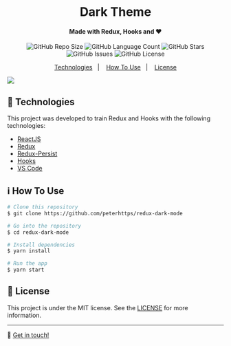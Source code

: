 

<h1 align="center">Dark Theme</h1>
<h4 align="center">
  Made with Redux, Hooks and ♥
</h4>
<p align="center">
  <img alt="GitHub Repo Size" src="https://img.shields.io/github/repo-size/peterhttps/redux-dark-mode"/>
  <img alt="GitHub Language Count" src="https://img.shields.io/github/languages/count/peterhttps/redux-dark-mode"/>
   <img alt="GitHub Stars" src="https://img.shields.io/github/stars/peterhttps/redux-dark-mode"/>
   <img alt="GitHub Issues" src="https://img.shields.io/github/issues/peterhttps/redux-dark-mode"/>
   <img alt="GitHub License" src=" https://img.shields.io/github/license/peterhttps/redux-dark-mode"/>
   </p>

<p align="center">
  <a href="#rocket-technologies">Technologies</a>&nbsp;&nbsp;&nbsp;|&nbsp;&nbsp;&nbsp;
  <a href="#information_source-how-to-use">How To Use</a>&nbsp;&nbsp;&nbsp;|&nbsp;&nbsp;&nbsp;
  <a href="#memo-license">License</a>
</p>


![](https://i.imgur.com/WHtJNb0.gif)
## :rocket: Technologies

This project was developed to train Redux and Hooks with the following technologies:

-  [ReactJS](https://reactjs.org/)
-  [Redux](https://redux.js.org/)
- [Redux-Persist](https://github.com/rt2zz/redux-persist)
-  [Hooks](https://reactjs.org/docs/hooks-reference.html)
- [VS Code](https://code.visualstudio.com/)

## :information_source: How To Use

```bash
# Clone this repository
$ git clone https://github.com/peterhttps/redux-dark-mode

# Go into the repository
$ cd redux-dark-mode

# Install dependencies
$ yarn install

# Run the app
$ yarn start
```

## :memo: License
This project is under the MIT license. See the [LICENSE](https://github.com/peterhttps/redux-dark-mode/blob/master/LICENSE) for more information.

---


:triangular_flag_on_post: [Get in touch!](https://www.linkedin.com/in/peterparts/)
